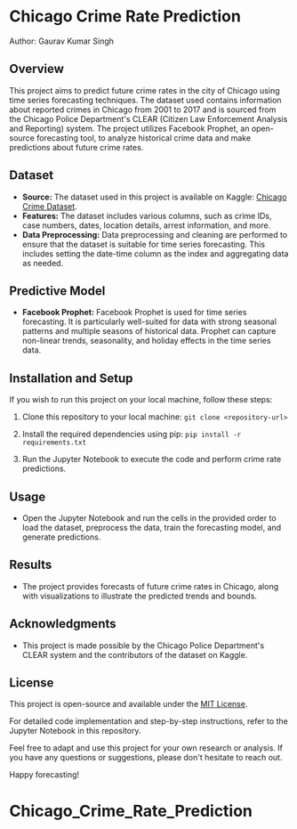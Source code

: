 # Chicago Crime Rate Prediction

Author: Gaurav Kumar Singh

## Overview
This project aims to predict future crime rates in the city of Chicago using time series forecasting techniques. The dataset used contains information about reported crimes in Chicago from 2001 to 2017 and is sourced from the Chicago Police Department's CLEAR (Citizen Law Enforcement Analysis and Reporting) system. The project utilizes Facebook Prophet, an open-source forecasting tool, to analyze historical crime data and make predictions about future crime rates.

## Dataset
- **Source:** The dataset used in this project is available on Kaggle: [Chicago Crime Dataset](https://www.kaggle.com/currie32/crimes-in-chicago).
- **Features:** The dataset includes various columns, such as crime IDs, case numbers, dates, location details, arrest information, and more.
- **Data Preprocessing:** Data preprocessing and cleaning are performed to ensure that the dataset is suitable for time series forecasting. This includes setting the date-time column as the index and aggregating data as needed.

## Predictive Model
- **Facebook Prophet:** Facebook Prophet is used for time series forecasting. It is particularly well-suited for data with strong seasonal patterns and multiple seasons of historical data. Prophet can capture non-linear trends, seasonality, and holiday effects in the time series data.

## Installation and Setup
If you wish to run this project on your local machine, follow these steps:

1. Clone this repository to your local machine: `git clone <repository-url>`

2. Install the required dependencies using pip: `pip install -r requirements.txt`


3. Run the Jupyter Notebook to execute the code and perform crime rate predictions.

## Usage
- Open the Jupyter Notebook and run the cells in the provided order to load the dataset, preprocess the data, train the forecasting model, and generate predictions.

## Results
- The project provides forecasts of future crime rates in Chicago, along with visualizations to illustrate the predicted trends and bounds.

## Acknowledgments
- This project is made possible by the Chicago Police Department's CLEAR system and the contributors of the dataset on Kaggle.

## License
This project is open-source and available under the [MIT License](LICENSE).

For detailed code implementation and step-by-step instructions, refer to the Jupyter Notebook in this repository.

Feel free to adapt and use this project for your own research or analysis. If you have any questions or suggestions, please don't hesitate to reach out.

Happy forecasting!

# Chicago_Crime_Rate_Prediction
